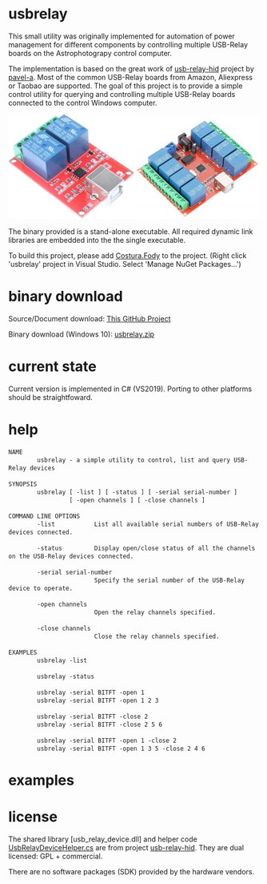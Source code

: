 # usbrelay

This small utility was originally implemented for automation of power management for different components by controlling multiple USB-Relay boards on the Astrophotograpy control computer. 

The implementation is based on the great work of [usb-relay-hid](https://github.com/pavel-a/usb-relay-hid) project by [pavel-a](https://github.com/pavel-a). Most of the common USB-Relay boards from Amazon, Aliexpress or Taobao are supported. The goal of this project is to provide a simple control utility for querying and controlling multiple USB-Relay boards connected to the control Windows computer.

![2-Channel & 8-Channel USB-Relay Boards](https://github.com/mxcoppell/usbrelay/blob/master/images/usbrelay-boards.jpg?raw=true)

The binary provided is a stand-alone executable. All required dynamic link libraries are embedded into the the single executable. 

To build this project, please add [Costura.Fody](https://github.com/Fody/Costura) to the project. (Right click 'usbrelay' project in Visual Studio. Select 'Manage NuGet Packages...')

# binary download

Source/Document download: [This GitHub Project](https://github.com/mxcoppell/usbrelay/) 

Binary download (Windows 10): [usbrelay.zip](https://github.com/mxcoppell/usbrelay/blob/master/binary/usbrelay.zip)

# current state

Current version is implemented in C# (VS2019). Porting to other platforms should be straightfoward. 

# help

```
NAME
        usbrelay - a simple utility to control, list and query USB-Relay devices

SYNOPSIS
        usbrelay [ -list ] [ -status ] [ -serial serial-number ]
                 [ -open channels ] [ -close channels ]

COMMAND LINE OPTIONS
        -list           List all available serial numbers of USB-Relay devices connected.

        -status         Display open/close status of all the channels on the USB-Relay devices connected.

        -serial serial-number
                        Specify the serial number of the USB-Relay device to operate.

        -open channels
                        Open the relay channels specified.

        -close channels
                        Close the relay channels specified.

EXAMPLES
        usbrelay -list

        usbrelay -status

        usbrelay -serial BITFT -open 1
        usbrelay -serial BITFT -open 1 2 3

        usbrelay -serial BITFT -close 2
        usbrelay -serial BITFT -close 2 5 6

        usbrelay -serial BITFT -open 1 -close 2
        usbrelay -serial BITFT -open 1 3 5 -close 2 4 6
```

# examples

# license

The shared library [usb_relay_device.dll] and helper code [UsbRelayDeviceHelper.cs](https://github.com/mxcoppell/usbrelay/blob/master/usbrelay/UsbRelayDeviceHelper.cs) are from project [usb-relay-hid](https://github.com/pavel-a/usb-relay-hid). They are dual licensed: GPL + commercial.

There are no software packages (SDK) provided by the hardware vendors.
